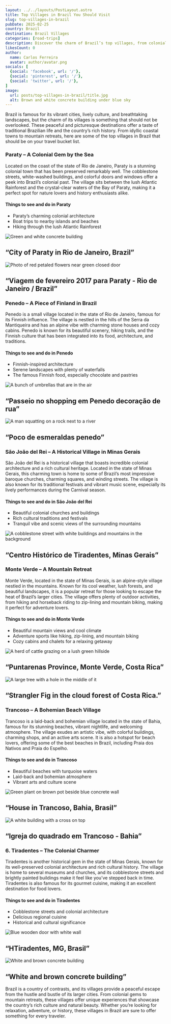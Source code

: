 ```yaml
---
layout: ../../layouts/PostLayout.astro
title: Top Villages in Brazil You Should Visit
slug: top-villages-in-brazil
pubDate: 2025-02-25
country: Brazil
destination: Brazil Villages
categories: [road-trips]
description: Discover the charm of Brazil’s top villages, from colonial towns to stunning beach destinations. Explore Paraty, Penedo, and more.
likesCount: 0
author:
  name: Carlos Ferreira
  avatar: author/avatar.png
socials: [
  {social: 'facebook', url: '/'},
  {social: 'pinterest', url: '/'},
  {social: 'twitter', url: '/'},
]
image:
  url: posts/top-villages-in-brazil/title.jpg
  alt: Brown and white concrete building under blue sky
---
```


<div class="md-space"></div>
<p class="md-paragraph">
    <span class="md-first-letter">B</span>razil is famous for its vibrant cities, lively culture, and breathtaking landscapes, but the charm of its villages is something that should not be overlooked. These peaceful and picturesque destinations offer a taste of traditional Brazilian life and the country’s rich history. From idyllic coastal towns to mountain retreats, here are some of the top villages in Brazil that should be on your travel bucket list.
</p>

<div class="md-space-xl"></div>
<h3 class="ui-post-title" id="typical-costs">Paraty – A Colonial Gem by the Sea</h3>
<p class="md-paragraph">Located on the coast of the state of Rio de Janeiro, Paraty is a stunning colonial town that has been preserved remarkably well. The cobblestone streets, white-washed buildings, and colorful doors and windows offer a peek into Brazil’s colonial past. The village sits between the lush Atlantic Rainforest and the crystal-clear waters of the Bay of Paraty, making it a perfect spot for nature lovers and history enthusiasts alike.</p>

<div class="md-space-xl"></div>
<h4 class="md-list-title" id="things-to-see">Things to see and do in Paraty</h4>
<div class="md-space-lg"></div>
<ul class="md-list col-1">
  <li class="md-list-item">Paraty’s charming colonial architecture</li>
  <li class="md-list-item">Boat trips to nearby islands and beaches</li>
  <li class="md-list-item">Hiking through the lush Atlantic Rainforest</li>
</ul>

<div class="md-images gap-lg">
  <div class="md-image">
      <img class="img h-100" src="/posts/top-villages-in-brazil/paraty-1.jpg" alt="Green and white concrete building">
      <h2 class="md-img-description">“City of Paraty in Rio de Janeiro, Brazil”</h2>
  </div>
  <div class="md-image">
      <img class="img h-100" src="/posts/top-villages-in-brazil/paraty-2.jpg" alt="Photo of red petaled flowers near green closed door">
      <h2 class="md-img-description">“Viagem de fevereiro 2017 para Paraty - Rio de Janeiro / Brazil”</h2>
  </div>
</div>

<div class="md-space-xl"></div>
<h3 class="ui-post-title" id="typical-costs">Penedo – A Piece of Finland in Brazil</h3>
<p class="md-paragraph">Penedo is a small village located in the state of Rio de Janeiro, famous for its Finnish influence. The village is nestled in the hills of the Serra da Mantiqueira and has an alpine vibe with charming stone houses and cozy cabins. Penedo is known for its beautiful scenery, hiking trails, and the Finnish culture that has been integrated into its food, architecture, and traditions.</p>

<div class="md-space-xl"></div>
<h4 class="md-list-title" id="things-to-see">Things to see and do in Penedo</h4>
<div class="md-space-lg"></div>
<ul class="md-list col-1">
  <li class="md-list-item">Finnish-inspired architecture</li>
  <li class="md-list-item">Serene landscapes with plenty of waterfalls</li>
  <li class="md-list-item">The famous Finnish food, especially chocolate and pastries</li>
</ul>

<div class="md-images gap-lg">
  <div class="md-image md">
      <img class="img h-100" src="/posts/top-villages-in-brazil/penedo-1.jpg" alt="A bunch of umbrellas that are in the air">
      <h2 class="md-img-description">“Passeio no shopping em Penedo decoração de rua”</h2>
  </div>
  <div class="md-image md">
      <img class="img h-100" src="/posts/top-villages-in-brazil/penedo-2.jpg" alt="A man squatting on a rock next to a river">
      <h2 class="md-img-description">“Poco de esmeraldas penedo”</h2>
  </div>
</div>

<div class="md-space-xl"></div>
<h3 class="ui-post-title" id="typical-costs">São João del Rei – A Historical Village in Minas Gerais</h3>
<p class="md-paragraph">São João del Rei is a historical village that boasts incredible colonial architecture and a rich cultural heritage. Located in the state of Minas Gerais, this charming town is home to some of Brazil’s most impressive baroque churches, charming squares, and winding streets. The village is also known for its traditional festivals and vibrant music scene, especially its lively performances during the Carnival season.</p>

<div class="md-space-xl"></div>
<h4 class="md-list-title" id="things-to-see">Things to see and do in São João del Rei</h4>
<div class="md-space-lg"></div>
<ul class="md-list col-1">
  <li class="md-list-item">Beautiful colonial churches and buildings</li>
  <li class="md-list-item">Rich cultural traditions and festivals</li>
  <li class="md-list-item">Tranquil vibe and scenic views of the surrounding mountains</li>
</ul>

<div class="md-space-xxl"></div>
<div class="md-image lg">
  <img class="img h-100" src="/posts/top-villages-in-brazil/minas-gerais.jpg" alt="A cobblestone street with white buildings and mountains in the background">
  <h2 class="md-img-description">“Centro Histórico de Tiradentes, Minas Gerais”</h2>
</div>

<div class="md-space-xl"></div>
<h3 class="ui-post-title" id="typical-costs">Monte Verde – A Mountain Retreat</h3>
<p class="md-paragraph">Monte Verde, located in the state of Minas Gerais, is an alpine-style village nestled in the mountains. Known for its cool weather, lush forests, and beautiful landscapes, it is a popular retreat for those looking to escape the heat of Brazil’s larger cities. The village offers plenty of outdoor activities, from hiking and horseback riding to zip-lining and mountain biking, making it perfect for adventure lovers.</p>

<div class="md-space-xl"></div>
<h4 class="md-list-title" id="things-to-see">Things to see and do in Monte Verde</h4>
<div class="md-space-lg"></div>
<ul class="md-list col-1">
  <li class="md-list-item">Beautiful mountain views and cool climate</li>
  <li class="md-list-item">Adventure sports like hiking, zip-lining, and mountain biking</li>
  <li class="md-list-item">Cozy cabins and chalets for a relaxing getaway</li>
</ul>

<div class="md-images gap-lg">
  <div class="md-image md">
      <img class="img h-100" src="/posts/top-villages-in-brazil/monte-verde-1.jpg" alt="A herd of cattle grazing on a lush green hillside">
      <h2 class="md-img-description">“Puntarenas Province, Monte Verde, Costa Rica”</h2>
  </div>
  <div class="md-image md">
      <img class="img h-100" src="/posts/top-villages-in-brazil/monte-verde-2.jpg" alt="A large tree with a hole in the middle of it">
      <h2 class="md-img-description">“Strangler Fig in the cloud forest of Costa Rica.”</h2>
  </div>
</div>

<div class="md-space-xl"></div>
<h3 class="ui-post-title" id="typical-costs">Trancoso – A Bohemian Beach Village</h3>
<p class="md-paragraph">Trancoso is a laid-back and bohemian village located in the state of Bahia, famous for its stunning beaches, vibrant nightlife, and welcoming atmosphere. The village exudes an artistic vibe, with colorful buildings, charming shops, and an active arts scene. It is also a hotspot for beach lovers, offering some of the best beaches in Brazil, including Praia dos Nativos and Praia do Espelho.</p>

<div class="md-space-xl"></div>
<h4 class="md-list-title" id="things-to-see">Things to see and do in Trancoso</h4>
<div class="md-space-lg"></div>
<ul class="md-list col-1">
  <li class="md-list-item">Beautiful beaches with turquoise waters</li>
  <li class="md-list-item">Laid-back and bohemian atmosphere</li>
  <li class="md-list-item">Vibrant arts and culture scene</li>
</ul>

<div class="md-images gap-lg gap-lg">
  <div class="md-image lg">
      <img class="img h-100" src="/posts/top-villages-in-brazil/trancoso-1.jpg" alt="Green plant on brown pot beside blue concrete wall">
      <h2 class="md-img-description">“House in Trancoso, Bahia, Brasil”</h2>
  </div>
  <div class="md-image lg">
      <img class="img h-100" src="/posts/top-villages-in-brazil/trancoso-2.jpg" alt="A white building with a cross on top">
      <h2 class="md-img-description">“Igreja do quadrado em Trancoso - Bahia”</h2>
  </div>
</div>

<div class="md-space-xl"></div>
<h3 class="ui-post-title" id="typical-costs">6. Tiradentes – The Colonial Charmer</h3>
<p class="md-paragraph">Tiradentes is another historical gem in the state of Minas Gerais, known for its well-preserved colonial architecture and rich cultural history. The village is home to several museums and churches, and its cobblestone streets and brightly painted buildings make it feel like you’ve stepped back in time. Tiradentes is also famous for its gourmet cuisine, making it an excellent destination for food lovers.</p>

<div class="md-space-xl"></div>
<h4 class="md-list-title" id="things-to-see">Things to see and do in Tiradentes</h4>
<div class="md-space-lg"></div>
<ul class="md-list col-1">
  <li class="md-list-item">Cobblestone streets and colonial architecture</li>
  <li class="md-list-item">Delicious regional cuisine</li>
  <li class="md-list-item">Historical and cultural significance</li>
</ul>

<div class="md-images gap-lg gap-lg">
  <div class="md-image lg">
      <img class="img h-100" src="/posts/top-villages-in-brazil/tiradentes-1.jpg" alt="Blue wooden door with white wall">
      <h2 class="md-img-description">“HTiradentes, MG, Brasil”</h2>
  </div>
  <div class="md-image lg">
      <img class="img h-100" src="/posts/top-villages-in-brazil/tiradentes-2.jpg" alt="White and brown concrete building">
      <h2 class="md-img-description">“White and brown concrete building”</h2>
  </div>
</div>

<p class="md-paragraph">Brazil is a country of contrasts, and its villages provide a peaceful escape from the hustle and bustle of its larger cities. From colonial gems to mountain retreats, these villages offer unique experiences that showcase the country’s rich culture and natural beauty. Whether you’re looking for relaxation, adventure, or history, these villages in Brazil are sure to offer something for every traveler.</p>
